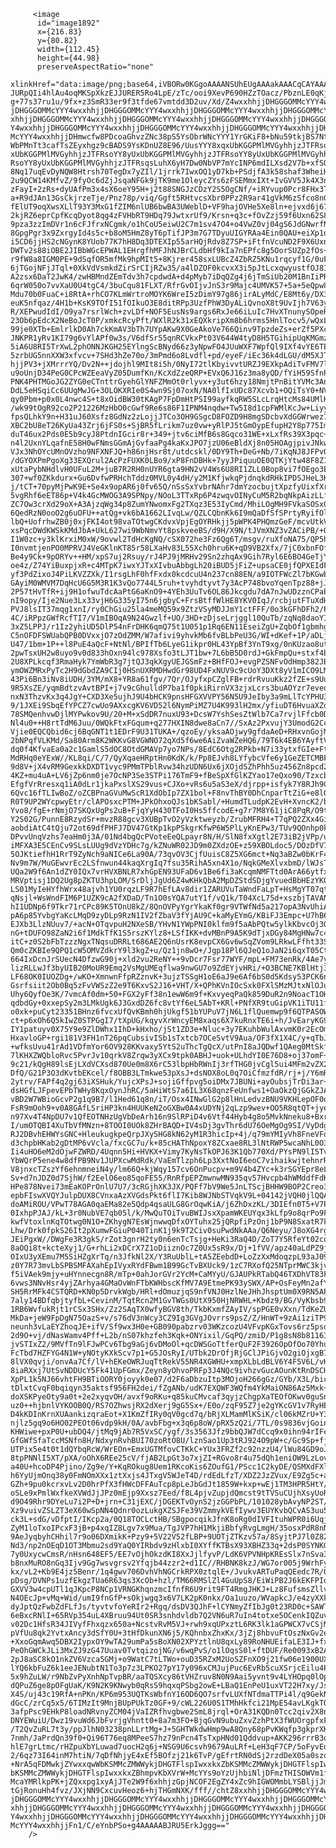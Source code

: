          <image
          id="image1892"
          x={216.83}
          y={80.82}
          width={112.45}
          height={44.98}
          preserveAspectRatio="none"
          xlinkHref="data:image/png;base64,iVBORw0KGgoAAAANSUhEUgAAAakAAACqCAYAAAAXz7BBAAAsOElEQVR4Xu2dCdxv1bz/773cMpQu JURpQIi4hlAu4oqMKSpXkzEJJURER5Ro4LpE/zTc/ooi9XevP690HZzTOacz/PbznLE0qKjQcJpL g+77s37ru1u/9fx+z3SmR33er9f3tfde67vmtdd3D2uv/Xd/Z4wxxhhjjDHGGGOMMcYYY4wxxhhj jDHGGGOMMcYYY4wxxhhjjDHGGGOMMcYYY4wxxhhjjDHGGGOMMcYYY4wxxhhjjDHGGGOMMcYYY4wx xhhjjDHGGGOMMcYYY4wxxhhjjDHGGGOMMcYYY4wxxhhjjDHGGGOMMcYYY4wxxhhjjDHGGGOMMcYY Y4wxxhhjjDHGGGOMMcYYY4wxxhhjjDHGGGOMMcYYY4wxxhhjjDHGGGOMMcYYY4wxxhhjjDHGGGOM McYYY4wxxhhjjDHmwcfw8PDcoaGhvzZNc38pS5YsObrWNcYYY1YrGKiF8+bNu59tkjBS7NtIGWOM WbPMnTt3cafTsZEyxhgz9cBADS9YsKDnUZ8E96/UusYYY8xqxUbKGGPMlMVGyhhjzJTFRsoYY8yU xUbKGGPMlMVGyhhjzJTFRsoYY8yUxUbKGGPMlMVGyhhjzJTFRsoYY8yUxUbKGGPMlMVGyhhjzJTF RsoYY8yUxUbKGGPMlMVGyhhjzJTFRsqsLuhX6yH7Dw0NbVP7mYcINP6mdILXsd2V7b+xfSOy1fDw 8Nq17uqEvDyNQW8Htrsh70TegDx7yZIl/1jrrk7IwxOQ1yD7kb+PSdjfA3k58shaf3WheiH9bZQX 2u9QCW14KMfvZ/9fyOc6dZjJsqaNFGk9jTK9me1OleycZYs6zFSEMmxIXt+IvGVV5Jk4X3nhhRce zFayI+2zRs+dyUAfPm3x4sX6oeY95H+j2t88SNGJzCDzY2S5OgCNf/+iRYvup0Pcr8FHx3Tuv6D3 a+R9dJAn13GsCkjrzeTje/Pnz78p/viq/Ggft5RHtvcsXbr0PPz2R9ar41gVkM6zSfco8nGJfpuu fElUT9oqXwsXLlT93Y3MxG1fZIM6nlUB6bwBA3UWeblD+VF9hajOVHe5Xe8ln+ejvxd6j67jmQhr 2kjRZ6eprCpfKcqDyot8qg4zFVHbRT9HDq79JwtxrUf9/Krsn+q3c+fOvZzj59f6Uxn62S80RuX+ 9pza3zzImDVr1n6cFJfrxNCgmk/o1hCoU5eiwU2C7m1sv47O4+o4VwZ0vj04gS6JdGNwrfNTDEIx 8GpgPgr3x9ZxrgyId4s5c+b8oM5HmZ8yT6pTifJP3m7G7TDyuUIGYRAa4Ein0QAU+eiXp1qyMb2W i5CD6jjHS2cNGynK8YUob77K7hH8Dq3DTEXIp55arHQjRdv8Z7SP+iFtfnVcuND2F9X6UxnKsDny DWTv2s88iOBE2JIBbWGcEPWAL1EHrgfhMFJhNJBrCLdbHf9kIa7nEPfc8g5OorSUZp2fOs+RP/yU r9fW8a8IGM0PE+9dSqfOR5mfMk9hpMIt5+8Kjrer458sxLUBcZ4ZbRZ5KNu1rqcyf1G/0uF4AdvN 6jTGojNFjJTql+0XkVdVsmkdZirSrCIjRZw35/a4lDZOF0kcvxX3i5pJtLcxqwyustfOJ8ItcecU A2zsx6DaT2JwK4/zwHBMndZEmTdv3h7cpdwdA+d4pMyb7iDqQZg4j6jTmSiUb20M1BnIiPRrqesp 6qrW050o7vvXaU0U4tgC4/3buCqu81FLXT/RfrGvOIjvJnS3r9Majc4UMVK57+5a+5eQpw8vXbp0 Mdu70b0FuaC+i8RtA+rhCO7KLmWrtroMOYK6WreI5zDimY97g86jirALyMdC/E8Mt6y/DX3oJ+T1 euK5nfqaz/4H1b+KsK9TOfI51fOIkuO3E8ditRPp3UzfPhW3DyALiQvnoX8t9UvIjh7V63y4ju3A R/XEPwudIdI/O9ya7rsrlWch+zvLDf+NOF5EusNs9args6RxJe66iLuIc7HvXTnunySOpeRfdX8z 23Ob6pEdcX2NeBoJcT0P/xmkcRcyPft/WXlR2k31xEQXkripXm8b6hrms5HnlTocv5/wQxL234Te 99je0XTb+EmlrlkD0Ah7ckKmAV3bTh7UYpAKw9X0GeAkoVe766Qinv9TpzdeZs+erZf5PXcekbfR JNKPR1yRv1KI79g6vYlAPf0w3s/V6dfSr55qnRCVkxPt03V644W4tyD8H5TGihipUqKMGmzQf3md 5iA6U8RI5TrXwL2phONNJKGH25EYlngScBNyd66z3yNpwFO4JUuWXF7WpfQl9IXf4vYE6TEgnqoy 5zrbUG5nnXXW3xfvcv+7SHd3hZe70o/3mPmd6o8Lvdfl+pd/eyeF/iEc36k4dLGU/dM5XJT730K/ hjjPV3+jXMrrrYQ/Dv2N++jdojhl9MIt8i5h/0NyI72tlKbyivvtURZJ9EXkpAdiTvFMV7lV/uHu u9oUnjD34PeG0CPcWZEeaVyZ05DumfKn/KcXdZzeQRP+EVxQ6J16z3ma8yQD/fYiH59SfnP9/THG PNK4PHTMGoJG2ZYG0eCTnttrGyehGlYNFZMmOt0rlyvx+y3ut6hzy18NmjtPnBitYVMc3An1vYIa DdL5eHSqiCc6UUgMwJG+3OLOKXRIe0S4wn9Sj07oxN/NA0lfIxUDc87Xcvb1+OQiTsY0+NV5lOST qy0Pbm+p0x0L4nwc4S+t8xOidBW30tKAgP7FpDmHtPSI99ayfkqRW5SLcLrqHtcMs84UMlKl5IuX /wk99tOgR92co2P21226MzHbO0cGwf9Re6s86F1IPNM4nqdw+Tw5I8d1cpFWMlKcJw+Liyy2P5cb fpsQLhkY9n+H31uJ60Xsfz8GdNz2zLojjJTCo3OH9GSgcD8FOZD9H8mgSDcbvXdGGWrwez76f1Ac XBC2bU8eT26KyUa43Zrj6jFS0s+SjBR5fLrikm7uz0vw+yRlPJ5tGmOypEfupH2Y8p775Imk8yL8 duT46ux2Pds0E5b9cyJ8PtdnIGcir8r+349+jtv6ciMfB6s8Gqco31WE+xLxfRs39X3pqc+nO0i2 n4l2UxnYLqafnE58H0wFNmsGGmAjGvfaaPg4kaKxJPO7jzU06eBldXj8n05HOAgjpivJNkw+aWMw VJx3NhOYcUMnOVzho9NFXNFJQ+h86njHsr8t/utdcskl/0DY9Th+DeG+Nb/7iKqNJ8JFPvOJ9+o6 /dGYOXPmPgoXg33EXQrul2AcPzFUXK0LBo9/xP8FnDBHk+7yyJPiquuOE0QTKjYtw48F8Z1a56UU xUtaPybNHdlvH0UFuL2M+juB7R2RH0nUYR6gta9HN2vV4Ws6U8RI1ZLL0Bop8vi7fOEgo3EGOnvj 307+wf0ZKkdurx+Gu6DvfwPRHchTddz0MVL0y4dH/y2M1KfjwkqPjdnqkdRHkIPDSJHeL3KcpZFK j/tCT+70pyMjPwK9E+Se4x9opAR6j0fv65Q/nSsSxYvbrNAhr7dmYzocbujtXpzfyUixfXrkk/gu 5vgRhf6eET86p+V4k4GcMWOG3A9SPNpy/NOoL3TTxRp6P4zwqvOINyCuM5R2bqNkpAizLLfrVUPF ZC7Ow3crXd29oX+A3AjzqWg34p8ZumYNwomxFg2TXqz3E53IyCmd/MhiLOgMH9FVkaSOSx0cmVuH 6QedRzN0ooO2g6uOFU++atQg+vk6bA1662LIvqLw/QZLCQbnKk6I9mQaDfSfSPrtyRyifOlukzq4 lbQ+UofrhwZB0j0xjFKI4ot98vaTOtwgCKdvxVpjEgOYRHkjj5pWPK4PHQmzGeF/mcvUtkVslWcG xsPqcDWdKWSkKMdJbA+UkL627wi9WbNmvYt8pskveeBS/d9H/X9N/tJVmXNZ3vZACiPB/+QYvIcK I1W0zc+y3klKrxiM0xW/9ovwl2TdHcKgNQ/cSX072he3Fz6Qg6T/msgv/ruXfoNA75/QP5h6uiGn I0nvmtjenPO0MPRVJ4VeGKlnKT85r58LXaHv83L55Xch0hru6K+qD9VB2Xfx/7jC0xbnFOfI08q4 Be4y9Ck+9pORYv++HM/xpS7uj2Rsuy/rJ4PJ9jMRHv29Sn2zhqAx9Gih7Ryl6E6BO4GeTjYeiHOb oe4z/Z74YiBuxpjxR+c4MTpK7iwxYJTxXIvbuAbbgLh20iBUD5jFiZ+upsaCE0jfQPXEIdFAjvHS yf3PdZixoJ4PiLKVZZXk/I1rsgLhF0hfFxdx0kcdcuU4n237cn88EN/a9IOTFWcZl7bKGwbslqE8 GAyiM0WMVM7DqHcU6G5M3R1K3vQo7744L5ruh+tvyhdtyvt7y3AcP748bvoYqenTpz88+jJ1ep7c 2P57tHvTfR+ij9H1ofwuTdcAaPtG6aKnO9+4YEh3UuTv6OL86Jkcgdu7dA7nJwUDzznCPabJj8uC nI9opy/Ije2Nue3Lx33vjH6G335yI75n6jgbyC+FrsBtffWlHE8YKV0IqJ/rcbjutFTuXdHRR/kS PVJ8lsIT37mqg1xnI/ry0ChGiu25la4meMQ59x9ZtzVSyMDJJmY1ctFFF/0o3kGFhDFh2/P4YLzQ 4C/iRPpzGWfRcfTI7/V1mIBOqA9N24Gwzlf+UO/3HD+zDjseLrjggl10QuTb/zqNq8daoYIw6zDY 3xZ5LPPJ/r1Iz2yhiUD5DlP54nFrDHK6qmQ75t1U051p1Rq6EN11EseiZgU+ZqbOf1gbmhgsSGPU C5nOFDFSWUabQPB0DVxxjO7zOdZMM/W7afivi9yhvkMb6fvBLbPeU3G/WI+dKef+1P/aDLj/XqS5 U47/1bm+1P++l8PuE4aQcF+NtNl/BPIfTb6LyeG1ikpr0HL43YpBf3YnT9xg/0nKUzao8utrnMnH 2pwTsxUH2w8uyo9v0d833hOxn94lc978Xsfo3tLJT1bw+7L6bB5D0rdJ+GkFmpQu+stxf4bcKeOj 2U8XPLkcqf3RmaHyk7YmWbR3g7jtQJ3qkXgyUEJGSmFz+BHfFOJ+evgPZSNFvOdHmp382JB91e+Z ymOWZMRxPyTc2H9dGbdZA9CIj0HSnUXRMDHwdGr98UD4FxNUV9c9cUoY3DXt8yV1mICO9LM6L6Wo 43Pi6Bn3iNv8iUDH/3YM/mX8+YR8a61fgv/7Qr/OJyfxpCZglFB+rdrRvuuKkz2fZE+s9Uu4GztD 9R5XsZE/yqmBdtzvAvtBPI+j7v9cGhulldP7ba1f0pkiRirnVX3zjxLcrs3buAOYzr7eveq9h16g nxN3ThzvKx3q4JgY+CXD3Xe5ujhJ9U4bHCK9pnsHFGXVVPY56N5U9JeIby3a9mLlTcYPHU3M+NZQ 9/1JXEi9SbqEfYPCZ7cwUo9AXxcgKV6VD52l6NymPiMZ7U4K993lH2mx/yfiuDT6HvuaXZdm+lHu 78SMQenhvwDjlMYPwkov9U/20+M+xSdDR7nuxU93+DcsW7YshSesZtWlb7Ca7rvjlFfcb0D/dLZp Nl4u0++H8rtTdM6Juu/0WQkFtxFGqum+q277HXIN8dwe8aCn7//SxAz2PxvujY3UmodG2Cc3ZnT8 Vjie0EQCQbid6cj6BqGNT1t1EDrF9U31TUKA+/qzoEy/yksaAOjwy9gfdaAeD+RHxvnGojMm0f7s 2bNPqfVLKMd/Sa80Arm8K2WKKvG8VGWNO72qXd5f6we6AiZvaWZeHQ6/79T6k4EB6YAyftVBbHF/ dq0f4KfvaEa0a2c1GamlS5dOC8OtdGMAVp7yo7NPs/8EdC6Otg2RPkb+N7i33ytxfGIe+FtR/NTP MdRHq0eYExW//KL8qi/C/7/QyXqaeHRptHn0KdK/k/Pp8EJvh8LYfybcVfe6y1GeZETCMBFHen+T 9d8V+jX4vRM9GexkkDXDT1vyc9PMmTPblRvw34hzUDN6Ux6jXOjdSZhPhh5uz456Zn8pcd2l+KLf 4KZ+mu4uA+LV6jZp6nm0je7OcNP3Se3STPi176TmF9+fBeSpXfGlKZYao17eQxo90/TzxcbcJk92 EfgfVrRresxq1iA0dLr1jkaPxslXS29vus+CJXo+vRs6u5aS3eX/djrpp+isfyk7Y8RJh9Cjv+fW 6Qvc16fTLIwBoZ/oZCBPnaGVuMwScR1XdObIp7ZX1bol+F8nvThBY0DhCnparTtZiG+e8lO3C2ml R0T9UP2WYcpwyEtr/clAPOsxcPTM+JPkOhxoQJs1bKSabl/+HumdTLudpK2EvH+XvncK2/buGXc9 Yvo8/fgE+rNmjO7SKQxUgPs2uB+FjqYyH430TFoI0Hs5ffcodE+g7r7M8Y61jiC8PqR/O9tj6F/H Y2S02G/PunnE8RzydSr+mvzR88gcv3XUBpTvO2yVzktweyzb/ZrubMFRH4+T7qPQ2ZXx4GiMumbx aobdiAtC4tQju72ot69dfPHFJ7DV47GtKp1kpPSkgrKfwP6W5PlLyKnEPw3/TUv9QOnhp0kbx6F7 DPvvUnqVzhs7eaHm0j3A/01Nd4bgQcPVoteEeQLpayr8N/H/SlN8fxXgtl2E73iB2jVPp/uleI8x iMFXA3E5CEnCv9SLsLUUg9dVzYDHc7g/kZNuWR02JD9m0ZXdzOE+z59XBOLdoc5/DOzDfV7ICsr8 5OJKtiefhH1RrT9ZyNch9aNICe6La90A/73qvOV3CjfUuisC8Z5XG6mct+Nq3aBZw0bKrF462Ujl Nv9m7W/MuGEwvrEc2LSfnwun44kaqXrgIq7fsu35RihA5xn4X1o/NqkGMeXlvxbmD/lWJsT5qDr/ UQa2W9f6An1dZY0IQx7vrHVXBNLR7xhGpEN93UFaD6v1Be6fi3aKcqmNMFTtd0ArA66ytfxPT1vr MRVptisj1DQ2Ug8pZKTU3hpLOM/SrDljJgUd6Z4wKHkQbA2MpDZStdSDjgYvuedBbHEzYK0r/LYm LS01MyIeHYfhWrx48ajvh1YU0rqzLF9R7hEfLAv8dir1ZARUVuTaWndFaLpT+HsMgYT07qt1A/yP qNsjl+WsWndFIM6P1UZK9cA2fXDaD/Tn1O0sYQA7utY1f/vQ1k/T04XcL75d+xszbjTAVANa+c3Q hI1UDNp6f9Tkr71rCPc89K5TOnU8kZ/8QnOVPyYgrYkaKf0gr9VTWfNd5a217opA3NvUhiAbg6lg pA6p85YvbgYaKcLMqD9zyDLp9RzN1IV2fZbaV3fYjAU9C+kaMyEYmG/KBiFJ3Empc+U7hB6pB5l6 EJXb3LlzNUuv7/+acN+OTqvpuH2NXeSB/YHvN1YWpPNI0klfm9f5aAbPQtw5ylkKbvcOj3O1ivFA nG+tDUFO98ZaN2i6f1MdkTfK1S5rszKYlz8+LSfIKK+dvMBnP9A5K9dTjxDGy84MgHNw7c44V3mZ itC+z0S2bFbTzzzNgxTNqsuDRRLt686AE2Q6nUsrK8evpCX6Gv6wSqZVom9LRkwLFfht33SXMWoN Qm0cZKBIe9QPQ1cW5OMVZdkrY9l3kgZ+u/Qz1jn8wO+/Jgp18Pl6QJeQ1oJaN2i6qxT05CtfgNxW 664IxDcnJrSUecN4DfzwG90j+xld2vu2ReNY++9vDcr7Fsr77WYF/mpL+FM73enRk/4Ae7yQxvZL lizRLLwJf3byUIB20MoUR9Emq2VsMgUMEqflwa9nwGU7o9ZdEYjvHRi/+O3BCNE7KBlHtj3/yFmV LF68OK0IUOZDg+/wKO+XmnwnFfpRZznvK+3ujzTSSgH1oE6aJ9e6Af6bS0d5Kdsy53PCK6n3g7g2 Gsrfsiit2Ob0Bq5zFvVWSzZ2e9T6KxvS2J16+VHT/X+QPhKVnIOcSxk0FXlSMzMJtxNlOJu+pG93 Uhy6QyfOe3K/7vmcAf0dm+50+FGX2yFf38n1ewW6m9f+KxvyeqPaQk859DuR2n9NoacT1OH32J7b qdbdGy+0xxepSy2m3LMkUgk6J3GxdDZ6fc8vtYf6eL5AbT+KRl+PNfXR9tuGipVK1iTU11fJy486 o0xk+puCyt23351BHnz6fvcxUfQvKBmh0hjUkgf51bYUPuV7jN6L1flQuemwp9f6QTPASOWPA/Wx ct+p6xOh6Q5kIwZ0STPGgI7/tXpUG/kqyvXrWncyEM8xaqs6X7kuRnxTE6i+h/JvEaryKG9Nrb+y IY1patuyv0X75Y9e9ZlDWhx1IhD+kHxho/jSt1ZD3e+Nluc+3y7EKuhbWulAxvmK0r2EcOmdHwZD HxavloGP+rgi181V3FH1nT26pqCubsivISb1sTxtcb7OCeSvtV9Aua/OF3fX1X4C/y+qTbJO+30a +wfksUvu41rAd1VDfmYor6OV928KKvaxy5YtS2uThcTgQcX/utPnI8aJQDwf1QAeg0MtSkfbmTNn 7lKHXZWQbloRvc5PvrJv10qrkV8Zrqw3yXCx9tpk0ABHJ+uok+ULhdYI0E76D8+oj37omF+ry1Tk 9c21/kQgH89lsEjLXdVCXsd870Ue0m8X6rC53lbpHbRWnIj3rfTHG0jvCgl5ui4MFm2vZX2eUocd DfQ/G21P3O3dKvtbEKcel/f8OBB3LTmkwe53pXsJ+dsNOX8oL0q7OiCfmzfdR/rj+j/Y6mR+/s0O 2ytrv/FAPf4q2gj63iXSHuk/YujcXPsJ+sojiGffpvg5oiDMx7JBUNi+ayOubsjTrDi3ar+/Wajc dsHGfLJFpevEPbTWHy8KqxOynJhRC/5aHiWtS7a6IL3X68qnzFeUnfws1+OaOkzQjGGkZJAVfx1u vBD2W7WBioGcvP2g1q9B7/l1Hed61q8n/iT/Osx4INwGlG2p8lHnLedvzBNU9VKHLepOF0o71GFW FsR9mOoh9+v0A8GAfLSriHP3kn4HUUKeN2oGXBw0A4xUDYNj2qLzp9wev+OO5R8qtQT+jye+jadP n97Xv4T4NpDU7v1QfEOTNHzUgVbDeArh16n9SlRPiD4v6Vtf44Hyb4g8o5MvkNneku8+Bxr2oe6P I/umOTQBI4XuTbVfMNzn+8TOOI0UOk8ZHrBAQD+IV4sDj3gvThr6dU76OeMgOg9SI/VyDdgayOpB RJ2DBvhEHWYsGNC+HleukugkpeQrpJXySHG8kN62yM1R3hicIp+4j/q79mYMIyVh8FneVFdc46HJ d3chpbHKab2gDtMP6vVcla/fxcGC7u/k+85cHAThNpoxY8ZCxae8RL3lNtRWP5wcaNhL0O3kMG25 Ii4uHO6eM2dOjwFZWRD/4Uqnn5Hi+HVKX+Vimy7KyNsTkOPJ63K1Qb770Xd/PYsPN9lI5Tvw9mkA YbWQrP5ene4w8dfPB9Nv1JUPXcwMdRdk/VaEmTlzph6Lp3XxtNoI6eoC7vihaikwjtehnrRs0PXR V8jnxcTZszYf6ehnmneiN4y/lm66Q+kjWqy157cv6OnPucpv+m9V4b4ZYc+k3rSGYEpr8eLF0zvV Sv+d7nJDZ0d7SjhW/f2EelO6eo85qoFE55/RnRfpEPZmwnwMN935qv57Hvcpb4hWMddfFdK5gs6F HPe878Nvei73mEaKOPrOnlU7U7/3cRGjhXK3JX/PQFf7bV9We5JnLTScjBHHW9BOP2Creo3zTxNh epbFIswXVQYJulpDUX8CVnxaAzXVGdsPkt6flI7Kib8WJNbSTVqkV9L+04142jVQH0jlQQAF1kvl doAMiROU/VPwT78AGA0qaEMa82e5Qdp4qsaULG8GrOqwKiA/j6ZhDxzKL/3DIEfn0T5+V7Pfd+p8 0IxhpPJAJ/kL+3r0NubVE7qb05l/k/MwQuTOiTvuBWIJsxXpamWKEUYqx3kLfp9o8qrPo9F0X/Jf kwfVtoxlnKqTOtwg0N1O+ZKhygN7EsWjnwwqDfxOYTuhx25jQRpfiPzOnj1bP9N8SxatR7k4ysTx Lhw/Drk0fpkS26It2pXumwFGiuP040TinK1j9k9T2Civ0suPwdNkAAa/Q6Neyu/J8oXG4rgIGO5O JEiPgxW//DWgFe3R3gkS/rZot3gnrH2ty0n6enTcTsjg+HeKi3RaQ4D/ZoT7Y5RfeYt02cowJEPH 8aOQi8t+kcteXyj1/G+rhLi2xDCrX7Z1oDiiznOc7Z0Ux5sR9x/Dj+1fVV/apz40aLdPZ9j/ZdTn OIxU3yXEmu7M5SiHZgXrTq/n3JfkNl2X/Y3RuUblL+tA5ZEebdD+LoZzXxMdoqzpL93aJ09pJi+b z0Y7R73mvLbSPBSMFAXahEpIVyxRYdFBwm1B99GcTvBXUck9/1zC7RXofQ25NTprMWC3kjv61U3x f5iVAek9mjy+uHYnnecgn8R/mTp+0ahJorGVr2YcM+CaMYyU/GJAUPkRTabQ46TXDhVT83F7IvIO 6vws3NNvHsr4yjZArhya4GMaOvWnFTbKWHbscKfMV7A9EtmePK93ySWX/AP+OsFeyMn2afYX1SdZ SH5RrMFk4CSTQRD+KN0p5DrvkWgb/HRl+dOmuzjqS9nfVNJ0HzlNeJHhJhsptUm0X9RN5AP3NIGD 7aly14BDfqbjtyfbL+CevinM/TqtRcn2M1GvTWGs0UtX950HjNRWHL+Kbdz9/BG/VyKbsb911Cnn 1RB6WvfukRjt1rCSx3SHx/Zz2SAqTX0wfyBGV8th/TkbKxmfZAyIV/spPGE0vXxn/TdKeZUubdB+ MkDa+jeW9FpDgN75OazS+v/s76dV3nWcy3CZ9Ig3GVgJOvrrs9psZ/Z/HnWT+9zAi1ziTP97Ur5y neunh3vLaEYZhoqJE+ifV/Sf9wx3H0e+GB090pabzrv03WKzcozU4VFvpKGxTovs6rz5psqWz4fD 2d9O+vj/dNasWamv4Pff+L2b/nS07khzfeh3Kqk+ONYixil/GqPQ/zmiD/P1g8sN8b81163CaUby jvSTIxZ2/9MVfTn9lFJwPCv6Tbg9aGj6vDMoOl+qcDWSGoTtferQuF2F3926OpOfOo70YhuVH4Lb FcTbd7HZFYG4N1W+yNOtyKXkScv7p1+G5JOsRyI/UTbk2DrOfjRjGClJPiGjvO2giOjxgB7xpKWo 8lVX0qvji/onvAa7Cf/lV+hEKeOWRJuqTtRekV55NR4XGWHU+xmpXLbLdBLV6Y4F5V6L/vKruq/l 8iaRXxj7UtSvNDDUcY5Fk41UpFGmx/Zeyn8yOhvoPRFp3J4NQc9ivhzvGucAOunKtRnDSCHJSAXo XpPL1k5NJ66vhtFH9BTiOORY0joyyk0e07/d2F6aDbzuItp3MOjoH266gGz/GYb/X3L/bicc4L91 tDlxtCvqF0bqiqyn35aktsf956FH2dei/fZgANb/udK7EXQWF3WQfm4YkMaiON86Az5Mxk+/q49+ doXSKPyeOty9a0t+2e2xyqvOH/avxf9oRKu+q85kuCMvcaf3qyjzChgpXaTEOfOKwv0guSn/7L8j uz0++hjbnlVYKOOB0Q/RS7OZhwsjRX2dXerj9gG5Sx+/E0o/zqF95Z7je2gYKcGV1v7RyHESlxKF D4kKDInKrnXUAankizqraEot+X1KmZfIRy0qV0gcd7q/bRjXLMamMlKSiK/cl06kMZrU+Y3j3Mnv njlz5gq9o6HO02PEOt06vdp9kH/0A/avbFbg+x3q6p8oW/pRX5zQ2i/7TL/0s9836vjGoinupNj/ KHWiwe+pxP0U+ubDQ4/jtMq9jAb7R5VxSC/ygf/3s3563Jfz9bbQJW7dCcq9x0ihn94rIFeEG/Ge GfGWfSfaTccMSNfn8H/NdxynRvhBUI70zoRtO8U/lznSao1Up3tRJ924O9pW+c/Gc9Sp+fjfrjxx UTPix5e4t0t1dQYbqRcW/WrEOn+EmxUGTMfovCTKkC+YUx3FRZf2c92nzzU4/lWu84GD9oJspMjv 8tpPNNlI5XT/pXA/oOhX6REe25cV/fjAB2LpGt3o7xjZI+RGvo8r4u75dQh1eniOW9LzLov4H1+E a40U+hcoDP4Pjino/Zg9e/Y+KqROkug8Uem1RKcoKis6ZOufG1/PScc1C2kyDE/QSMXdFXlrX1yP h6YyUjmOnq38y0FmNOmXXx1ztXxjs4JTxgV5WJeT4D/rdEdLfzT/XDZ2JzZVux/E9Zg5c+ac12dw GZh+9pu0kcrxvLv2D0hrPfX3fHWcDFFAuTcp8pLeJbGdJt1859W+kxp+wEj1TM3HPR5HtY/V2Ne/ oSLe9xPmlWxfkeXVWdJjJPz0mEjp9Xxsz7Eed/f8L4pjvZupjdQmcst9tTVSuCUjhXsyUoR9uupB d9O49Rhr9DYeLu7i2P+D+jrn+C31jEXC/jDGEKTvOynS2jzGGPbPL/101028ybAvyNP2ST/99Tef Xz9vuivZSLZT3eX60wSpNN4Qdnr0ozLukgXZSJFe39VZmmykVEfIywv3EUYKvbQCvAS3uu5eE/2c ck3L+sdG/vDfptI/IKcp2a/0Q18TOCLctHB/SBgpocqikJfnK8oRg0dIVFItuhWPR0i6UqjjX9kM ZyM1loTxoIPcxF3jB+p4xqIZ8Lgv7x9Mua/TgJVP7hH1MkjiBbfyRvgLmgH/35osxPdR8nN7LvuI 9AeJyqbyhCHhil7r9o06DXmikK+Pzy9+5V22V52fLBP+9UOTjZTKzv57a/8SyjtPJ7l0Z82alWbM Nd3/np2nOEqD1OT3Mbmu2sd9YaQ0YIRbdv9zHlxbI0XYffKTBsX93XBHZ33q+2dsP0SYNKGH+M7N 7y0UxycwCmsR/nHsn648EF5/EE7vOjhOkzdKI8XxJjlfyvP/LdK6VPVNHpKREsSlx7nSva3JV/gc b8nxMuRO8nGq3Ijv9Gg7wsvgrsv2Yfqjb44zzr2+d1IC//RHBNK8kzJ/WG7or005j9WrhFy20rBf kx/vL2+Kb9E4jz5Benr/1q4gwv706DvhVhNGCrkRPX0ztqlE+/JvukvARTuPaqQEedc7R/0I9WbC pDsg/DVNPs1uzfEkgzTUa6R63qs3XcOb+hzl/TM66RMSlZl4GuUpS8/EiWiPB2J6kEKFPIq7qq/Q GXVV3w4cpUTl1qJKpcP8NCp1VRNGKhqnzmcIfnfR6U9rit9FT4RmgJHKJ+Lz8FufsmsZllvjnU5d N4OEcJp+vMq+Wid/umI9fnGfP+sOkjwgq3x6V7LK2pK0nkx/Oa1uuzo/WVapkcJ/e4zyXXkg1+Cg dyJptQzFwbZdFLfJs/tyvtvfoYeRIr2+Rgq/dsDV3QJhF+lCYNmyZfIbJg0t23RD0c+SAWT7LPza 6eBxcRNlI+65RVp354uL4XBruu94Ut0SR3snhdvldb7Q2VN6uR7uIn4totxe5OCenkIQZuvIZ76C v02Dc1HfsR34JIVyfFhxqzx650a+NcstvRvM5VJ+rwh9xqUPxztL6RK3lk1aGPWCX7vCSjMBIyUd pVfUu8qk2YvtxAncy3dSfY0U+3tHfDkunXN6j5/KQhnbxZhxKx/3jZj8hbvuFtOszNxGv2eb3msX +XxoGqmAwq5DBX2IypxOY9wTA29umPa5sBoXN02XPYztlnU8qxLy89RoNHUEifaLE3IJ+fxSM8rS PeOhGWCkJLi3MxZJ9zG47Uuav0TvtqizojNG/v6wqPvS/o1lOqsS0l+ftDUF/Re0093xB2AZVbWp 2pJ8aSC8kO1nkZV6Vzca5GMj+o9WatC7tLTWo+ouD35RZxM2UoSZFnXO9j21fw06e1900UXXSz+M lYQ6kbFuZ6k1eeJENubtN1To3p7z3LPKO27pY17y096xCMJujPuc6EvRb5cuXSrjcEilu4PiiX4U 5x9hZuLW/r9NbZvPyXnhNpTvpBR/aaTQSXcy86tVHZruv8N0N9Aai5yvnt9v4LYHOpq0lOpYfQpD dQPuZ6ge8pOFgUaK/K9N2K9KNwyb0qRsS9hqxqPSbg2owE+LBaQ1EnPeU1uxVT22H7xy/Jsc38DH X4S/uj43c19RfA+nPKn/KP6m953UQTKsWbfnY16OD6QO7srfvLUXfNTdmaTTPi4l/q9GekN9fhHU dGcC/zrCq5x5/6TIMzIt9MnjBUpPUkTz0GF+9/cWL226U0S1TMhHkfci21MpE54avLKgkTQFVX/N 3afpPsc9EHkP8loadNRvnyZCM04jVaIZRfhvgbwe2SmL8jrql+OrA31KQDn0Tcc2qiv2X8n+M+tP DNYEWuiU/Dwz19vuWd6JbFvrjgVhntt0+8a7m3FO+BjqGvN9ubuZxvZzhPtX3fWUOrgpfxFv+9iJ /T2QvZuRL7t3y/ppJlhN03238pnLLrtMg+J+5GHTWkdwHmp9wA8Qny68pPvKWqfp3gkprXK5pnWa 7nmh/JaPrdQn39f0+Qi96T76eq8MPeeS7hz79nPcn4TsTxpHNd01Qddvup+AKK296rrrB3ovYJCd hlE7grLtmc/rHZpuXbYLuwad7uocH2q6j+NSG9U6csvh9679AuLRf+LeH3qF7CP/5oFyvEdpRrim 2/6qz73I64inM7htiN/7qDfNhjyE4xEf5BOfzj21k6TvP/gEfrtRN0dSj2rzdDeX05a0szqbbn2l +NrA5qFDMwkjZYwxxqwWbKSMMcZMWWykjDHGTFlspIwxxkxZbKSMMcZMWWykjDHGTFlspIwxxkxZ bKSMMcZMWWykjDHGTFlspIwxxkxZBhmpvKbXVrW+McYYs9oYzUjhbiNljDFmzTHISOWVm1fZryyM McaYMRlkpPK+jZQxxpg1xyAjJTe2W9f6xhhjzGpjNCOF2EgZY4xZc9hIGWOMmbLYSBljjJmyYJDe tGjRonuHh4fvz/JXjNN9CxcuvHeoz6+hjTHGmNXK/fff//chtZ8xxhhjjDHGGGOMMcYYY4wxxhhj jDHGGGOMMcYYY4wxxhhjjDHGGGOMMcYYY4wxxhhjjDHGGGOMMcYYY4wxxhhjjDHGGGOMMcYYY4wx xhhjjDHGGGOMMcYYY4wxxhhjjDHGGGOMMcYYY4wxxhhjjDHGGGOMMcYYY4wxxhhjjDHGGGOMMcYY Y4wxxhhjjDHGGGOMMcYYY4wxxhhjjDHGGGOMMcYYY4wxxhhjjDHGGGOMMcYYY4wxxhhjjDHGGGOM McYYY4wxxhhjjFn1/C/eYnbPSo+g4AAAAABJRU5ErkJggg=="
        />